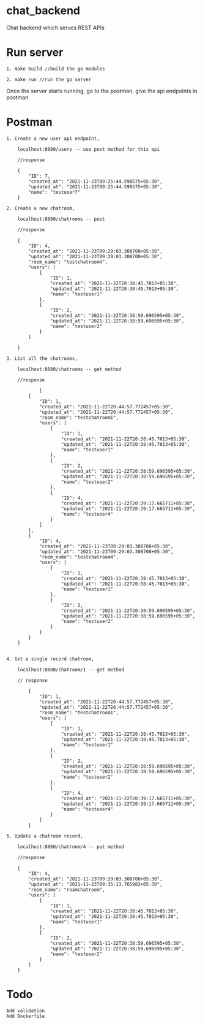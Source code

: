 # chat_backend

Chat backend which serves REST APIs

# Run server

    1. make build //build the go modules

    2. make run //run the go server

Once the server starts running, go to the postman, give the api endpoints in postman.

# Postman

    1. Create a new user api endpoint,

        localhost:8080/users -- use post method for this api

        //response

        {
            "ID": 7,
            "created_at": "2021-11-23T09:25:44.590575+05:30",
            "updated_at": "2021-11-23T09:25:44.590575+05:30",
            "name": "testuser7"
        }

    2. Create a new chatroom,

        localhost:8080/chatrooms -- post

        //response

        {
            "ID": 4,
            "created_at": "2021-11-23T09:29:03.308708+05:30",
            "updated_at": "2021-11-23T09:29:03.308708+05:30",
            "room_name": "testchatroom4",
            "users": [
                {
                    "ID": 1,
                    "created_at": "2021-11-22T20:38:45.7013+05:30",
                    "updated_at": "2021-11-22T20:38:45.7013+05:30",
                    "name": "testuser1"
                },
                {
                    "ID": 2,
                    "created_at": "2021-11-22T20:38:59.696595+05:30",
                    "updated_at": "2021-11-22T20:38:59.696595+05:30",
                    "name": "testuser2"
                }
            ]

        }

    3. List all the chatrooms,

        localhost:8080/chatrooms -- get method

        //response

                [
            {
                "ID": 1,
                "created_at": "2021-11-22T20:44:57.772457+05:30",
                "updated_at": "2021-11-22T20:44:57.772457+05:30",
                "room_name": "testchatroom1",
                "users": [
                    {
                        "ID": 1,
                        "created_at": "2021-11-22T20:38:45.7013+05:30",
                        "updated_at": "2021-11-22T20:38:45.7013+05:30",
                        "name": "testuser1"
                    },
                    {
                        "ID": 2,
                        "created_at": "2021-11-22T20:38:59.696595+05:30",
                        "updated_at": "2021-11-22T20:38:59.696595+05:30",
                        "name": "testuser2"
                    },
                    {
                        "ID": 4,
                        "created_at": "2021-11-22T20:39:17.665711+05:30",
                        "updated_at": "2021-11-22T20:39:17.665711+05:30",
                        "name": "testuser4"
                    }
                ]
            },
            {
                "ID": 4,
                "created_at": "2021-11-23T09:29:03.308708+05:30",
                "updated_at": "2021-11-23T09:29:03.308708+05:30",
                "room_name": "testchatroom4",
                "users": [
                    {
                        "ID": 1,
                        "created_at": "2021-11-22T20:38:45.7013+05:30",
                        "updated_at": "2021-11-22T20:38:45.7013+05:30",
                        "name": "testuser1"
                    },
                    {
                        "ID": 2,
                        "created_at": "2021-11-22T20:38:59.696595+05:30",
                        "updated_at": "2021-11-22T20:38:59.696595+05:30",
                        "name": "testuser2"
                    }
                ]
            }
        ]


    4. Get a single record chatroom,

        localhost:8080/chatroom/1 -- get method

        // response

            {
                "ID": 1,
                "created_at": "2021-11-22T20:44:57.772457+05:30",
                "updated_at": "2021-11-22T20:44:57.772457+05:30",
                "room_name": "testchatroom1",
                "users": [
                    {
                        "ID": 1,
                        "created_at": "2021-11-22T20:38:45.7013+05:30",
                        "updated_at": "2021-11-22T20:38:45.7013+05:30",
                        "name": "testuser1"
                    },
                    {
                        "ID": 2,
                        "created_at": "2021-11-22T20:38:59.696595+05:30",
                        "updated_at": "2021-11-22T20:38:59.696595+05:30",
                        "name": "testuser2"
                    },
                    {
                        "ID": 4,
                        "created_at": "2021-11-22T20:39:17.665711+05:30",
                        "updated_at": "2021-11-22T20:39:17.665711+05:30",
                        "name": "testuser4"
                    }
                ]
            }

    5. Update a chatroom record,

        localhost:8080/chatroom/4 -- put method

        //response

        {
            "ID": 4,
            "created_at": "2021-11-23T09:29:03.308708+05:30",
            "updated_at": "2021-11-23T09:35:13.765902+05:30",
            "room_name": "roamchatroom",
            "users": [
                {
                    "ID": 1,
                    "created_at": "2021-11-22T20:38:45.7013+05:30",
                    "updated_at": "2021-11-22T20:38:45.7013+05:30",
                    "name": "testuser1"
                },
                {
                    "ID": 2,
                    "created_at": "2021-11-22T20:38:59.696595+05:30",
                    "updated_at": "2021-11-22T20:38:59.696595+05:30",
                    "name": "testuser2"
                }
            ]
        }

# Todo

    Add validation
    Add Dockerfile
